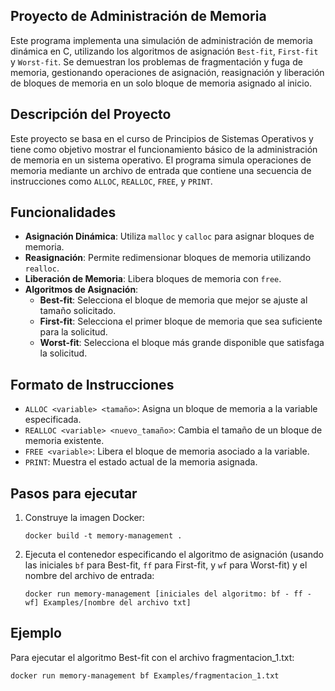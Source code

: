 ## Proyecto de Administración de Memoria

Este programa implementa una simulación de administración de memoria dinámica en C, utilizando los algoritmos de asignación `Best-fit`, `First-fit` y `Worst-fit`. Se demuestran los problemas de fragmentación y fuga de memoria, gestionando operaciones de asignación, reasignación y liberación de bloques de memoria en un solo bloque de memoria asignado al inicio.

## Descripción del Proyecto

Este proyecto se basa en el curso de Principios de Sistemas Operativos y tiene como objetivo mostrar el funcionamiento básico de la administración de memoria en un sistema operativo. El programa simula operaciones de memoria mediante un archivo de entrada que contiene una secuencia de instrucciones como `ALLOC`, `REALLOC`, `FREE`, y `PRINT`.

## Funcionalidades

- **Asignación Dinámica**: Utiliza `malloc` y `calloc` para asignar bloques de memoria.
- **Reasignación**: Permite redimensionar bloques de memoria utilizando `realloc`.
- **Liberación de Memoria**: Libera bloques de memoria con `free`.
- **Algoritmos de Asignación**:
  - **Best-fit**: Selecciona el bloque de memoria que mejor se ajuste al tamaño solicitado.
  - **First-fit**: Selecciona el primer bloque de memoria que sea suficiente para la solicitud.
  - **Worst-fit**: Selecciona el bloque más grande disponible que satisfaga la solicitud.

## Formato de Instrucciones

- `ALLOC <variable> <tamaño>`: Asigna un bloque de memoria a la variable especificada.
- `REALLOC <variable> <nuevo_tamaño>`: Cambia el tamaño de un bloque de memoria existente.
- `FREE <variable>`: Libera el bloque de memoria asociado a la variable.
- `PRINT`: Muestra el estado actual de la memoria asignada.

## Pasos para ejecutar

1. Construye la imagen Docker:

   ```
   docker build -t memory-management .
   ```

2. Ejecuta el contenedor especificando el algoritmo de asignación (usando las iniciales `bf` para Best-fit, `ff` para First-fit, y `wf` para Worst-fit) y el nombre del archivo de entrada:

    ```
    docker run memory-management [iniciales del algoritmo: bf - ff - wf] Examples/[nombre del archivo txt]
    ```

## Ejemplo

Para ejecutar el algoritmo Best-fit con el archivo fragmentacion_1.txt:

    docker run memory-management bf Examples/fragmentacion_1.txt
